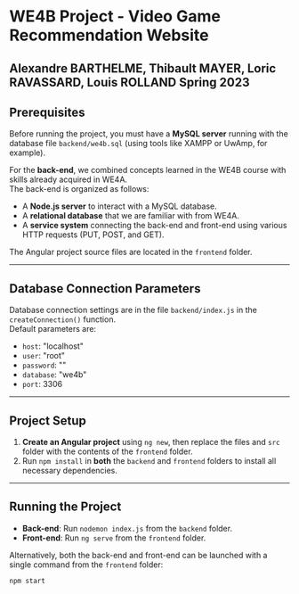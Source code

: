# WE4B Project - Video Game Recommendation Website  
**Alexandre BARTHELME, Thibault MAYER, Loric RAVASSARD, Louis ROLLAND**
Spring 2023
---

## Prerequisites  
Before running the project, you must have a **MySQL server** running with the database file `backend/we4b.sql` (using tools like XAMPP or UwAmp, for example).  

For the **back-end**, we combined concepts learned in the WE4B course with skills already acquired in WE4A.  
The back-end is organized as follows:  
- A **Node.js server** to interact with a MySQL database.  
- A **relational database** that we are familiar with from WE4A.  
- A **service system** connecting the back-end and front-end using various HTTP requests (PUT, POST, and GET).  

The Angular project source files are located in the `frontend` folder.  

---

## Database Connection Parameters  
Database connection settings are in the file `backend/index.js` in the `createConnection()` function.  
Default parameters are:  
- `host`: "localhost"  
- `user`: "root"  
- `password`: ""  
- `database`: "we4b"  
- `port`: 3306  

---

## Project Setup  
1. **Create an Angular project** using `ng new`, then replace the files and `src` folder with the contents of the `frontend` folder.  
2. Run `npm install` in **both** the `backend` and `frontend` folders to install all necessary dependencies.  

---

## Running the Project  
- **Back-end**: Run `nodemon index.js` from the `backend` folder.  
- **Front-end**: Run `ng serve` from the `frontend` folder.  

Alternatively, both the back-end and front-end can be launched with a single command from the `frontend` folder:  
```bash
npm start

